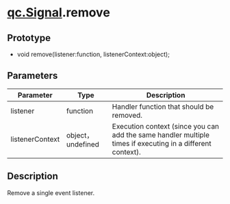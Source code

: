 # [qc.Signal](README.md).remove

## Prototype
* void remove(listener:function, listenerContext:object);

## Parameters
| Parameter | Type | Description |
| ----------- | ----------- | ----------- |
| listener | function | Handler function that should be removed. |
| listenerContext | object，undefined | Execution context (since you can add the same handler multiple times if executing in a different context). |

## Description
Remove a single event listener.
